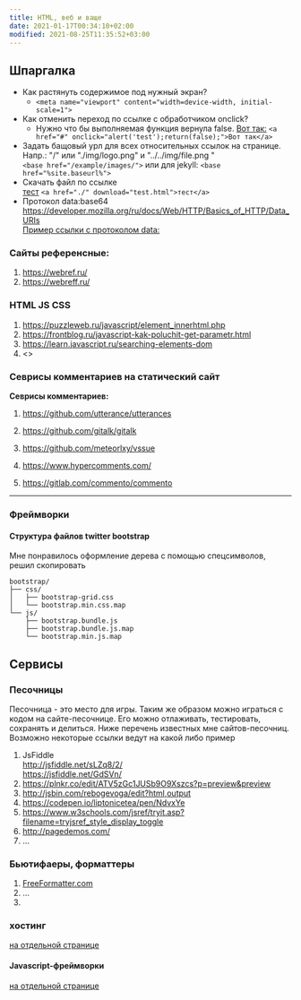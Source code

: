```yaml
---
title: HTML, веб и ваще
date: 2021-01-17T00:34:10+02:00
modified: 2021-08-25T11:35:52+03:00
---
```


## Шпаргалка
- Как растянуть содержимое под нужный экран?
  - ```<meta name="viewport" content="width=device-width, initial-scale=1">```
- Как отменить переход по ссылке с обработчиком onclick?
  - Нужно что бы выполняемая функция вернула false. <a href="#" onclick="alert('test');return(false);">Вот так:</a> ```<a href="#" onclick="alert('test');return(false);">Вот так</a>```
- Задать бащовый урл для всех относительных ссылок на странице. Напр.: "/" или "./img/logo.png" и "../../img/file.png
"  
   ```<base href="/example/images/">``` или для jekyll: ```<base href="%site.baseurl%">```
- Скачать файл по ссылке  
  <a href="./" download="test.html">тест</a>  ```<a href="./" download="test.html">тест</a>```
- Протокол data:base64 <https://developer.mozilla.org/ru/docs/Web/HTTP/Basics_of_HTTP/Data_URIs>  
  <a href="data:text/html,%3Ch1%3EHello%2C%20World!%3C%2Fh1%3E" download="test2.html">Пример ссылки с протоколом data:</a>





### Сайты референсные:
1. <https://webref.ru/>
1. <https://webreff.ru/>

### HTML JS CSS

1. <https://puzzleweb.ru/javascript/element_innerhtml.php>
1. <https://frontblog.ru/javascript-kak-poluchit-get-parametr.html>
1. <https://learn.javascript.ru/searching-elements-dom>
1. <>


### Севрисы комментариев на статический сайт

**Севрисы комментариев:**  
1. <https://github.com/utterance/utterances>  
1. <https://github.com/gitalk/gitalk>  
1. <https://github.com/meteorlxy/vssue>

1. <https://www.hypercomments.com/>
1. <https://gitlab.com/commento/commento>  

*** 

### Фреймворки

#### Структура файлов twitter bootstrap
Мне понравилось оформление дерева с помощью спецсимволов, решил скопировать

```
bootstrap/  
├── css/  
│   ├── bootstrap-grid.css  
│   └── bootstrap.min.css.map  
└── js/  
    ├── bootstrap.bundle.js  
    ├── bootstrap.bundle.js.map  
    └── bootstrap.min.js.map  
```

## Сервисы

### Песочницы
Песочница - это место для игры. Таким же образом можно играться с кодом на сайте-песочнице. Его можно отлаживать, тестировать, сохранять и делиться. Ниже перечень известных мне сайтов-песочниц. Возможно некоторые ссылки ведут на какой либо пример
1. JsFiddle  
   <http://jsfiddle.net/sLZq8/2/>  
   <https://jsfiddle.net/GdSVn/>
3. <https://plnkr.co/edit/ATV5zGc1JUSb9O9Xszcs?p=preview&preview>
4. <http://jsbin.com/rebogevoga/edit?html,output>
5. <https://codepen.io/liptonicetea/pen/NdvxYe>
6. <https://www.w3schools.com/jsref/tryit.asp?filename=tryjsref_style_display_toggle>
7. <http://pagedemos.com/>
8. ...

### Бьютифаеры, форматтеры
1. [FreeFormatter.com](https://www.freeformatter.com/html-formatter.html)
2. ...
3. 


### хостинг
[на отдельной странице](./hosting.md)


#### Javascript-фреймворки
[на отдельной странице](./javascript.md)

